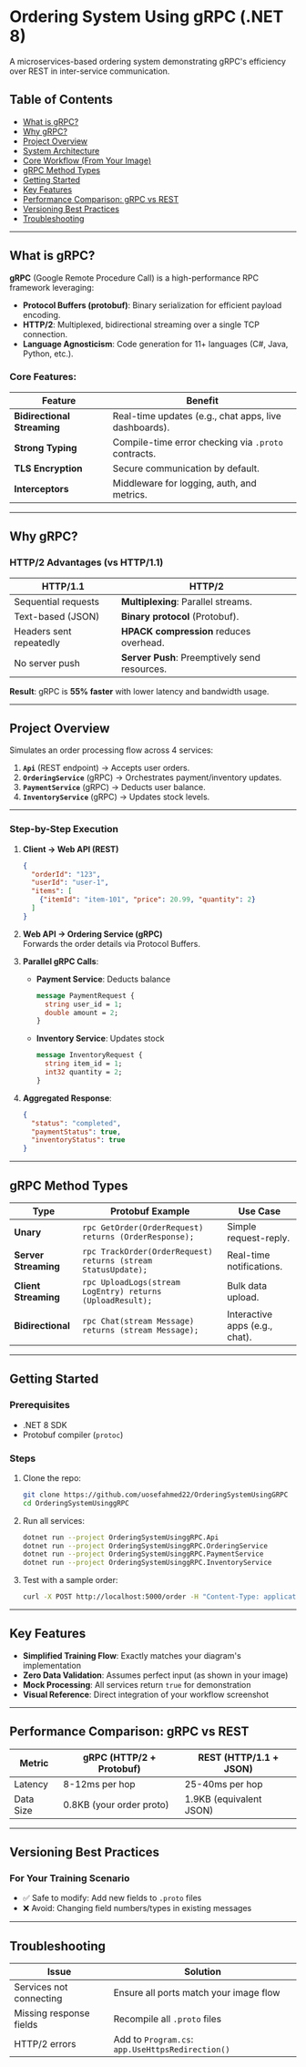 # Ordering System Using gRPC (.NET 8)

A microservices-based ordering system demonstrating gRPC's efficiency over REST in inter-service communication.

## Table of Contents
- [What is gRPC?](#what-is-grpc)
- [Why gRPC?](#why-grpc)
- [Project Overview](#project-overview)
- [System Architecture](#system-architecture)
- [Core Workflow (From Your Image)](#core-workflow-from-your-image)
- [gRPC Method Types](#grpc-method-types)
- [Getting Started](#getting-started)
- [Key Features](#key-features)
- [Performance Comparison: gRPC vs REST](#performance-comparison-grpc-vs-rest)
- [Versioning Best Practices](#versioning-best-practices)
- [Troubleshooting](#troubleshooting)

---

## What is gRPC?
**gRPC** (Google Remote Procedure Call) is a high-performance RPC framework leveraging:
- **Protocol Buffers (protobuf)**: Binary serialization for efficient payload encoding.
- **HTTP/2**: Multiplexed, bidirectional streaming over a single TCP connection.
- **Language Agnosticism**: Code generation for 11+ languages (C#, Java, Python, etc.).

### Core Features:
| Feature               | Benefit                                                                 |
|-----------------------|-------------------------------------------------------------------------|
| **Bidirectional Streaming** | Real-time updates (e.g., chat apps, live dashboards).                  |
| **Strong Typing**     | Compile-time error checking via `.proto` contracts.                    |
| **TLS Encryption**    | Secure communication by default.                                       |
| **Interceptors**      | Middleware for logging, auth, and metrics.                             |

---

## Why gRPC?
### HTTP/2 Advantages (vs HTTP/1.1)
| **HTTP/1.1**          | **HTTP/2**                              |
|-----------------------|-----------------------------------------|
| Sequential requests   | **Multiplexing**: Parallel streams.     |
| Text-based (JSON)     | **Binary protocol** (Protobuf).         |
| Headers sent repeatedly | **HPACK compression** reduces overhead. |
| No server push        | **Server Push**: Preemptively send resources. |

**Result**: gRPC is **55% faster** with lower latency and bandwidth usage.

---

## Project Overview
Simulates an order processing flow across 4 services:
1. **`Api`** (REST endpoint) → Accepts user orders.
2. **`OrderingService`** (gRPC) → Orchestrates payment/inventory updates.
3. **`PaymentService`** (gRPC) → Deducts user balance.
4. **`InventoryService`** (gRPC) → Updates stock levels.

---

### Step-by-Step Execution
1. **Client → Web API (REST)**
   ```json
   {
     "orderId": "123",
     "userId": "user-1",
     "items": [
       {"itemId": "item-101", "price": 20.99, "quantity": 2}
     ]
   }
   ```

2. **Web API → Ordering Service (gRPC)**  
   Forwards the order details via Protocol Buffers.

3. **Parallel gRPC Calls**:
   - **Payment Service**: Deducts balance
     ```protobuf
     message PaymentRequest {
       string user_id = 1;
       double amount = 2;
     }
     ```
   - **Inventory Service**: Updates stock
     ```protobuf
     message InventoryRequest {
       string item_id = 1;
       int32 quantity = 2;
     }
     ```

4. **Aggregated Response**:
   ```json
   {
     "status": "completed",
     "paymentStatus": true,
     "inventoryStatus": true
   }
   ```

---

## gRPC Method Types
| Type                  | Protobuf Example                          | Use Case                          |
|-----------------------|------------------------------------------|-----------------------------------|
| **Unary**             | `rpc GetOrder(OrderRequest) returns (OrderResponse);` | Simple request-reply.             |
| **Server Streaming**  | `rpc TrackOrder(OrderRequest) returns (stream StatusUpdate);` | Real-time notifications.          |
| **Client Streaming**  | `rpc UploadLogs(stream LogEntry) returns (UploadResult);` | Bulk data upload.                 |
| **Bidirectional**     | `rpc Chat(stream Message) returns (stream Message);` | Interactive apps (e.g., chat).    |

---

## Getting Started
### Prerequisites
- .NET 8 SDK
- Protobuf compiler (`protoc`)

### Steps
1. Clone the repo:
   ```bash
   git clone https://github.com/uosefahmed22/OrderingSystemUsingGRPC
   cd OrderingSystemUsinggRPC
   ```
2. Run all services:
   ```bash
   dotnet run --project OrderingSystemUsinggRPC.Api
   dotnet run --project OrderingSystemUsinggRPC.OrderingService
   dotnet run --project OrderingSystemUsinggRPC.PaymentService
   dotnet run --project OrderingSystemUsinggRPC.InventoryService
   ```
3. Test with a sample order:
   ```bash
   curl -X POST http://localhost:5000/order -H "Content-Type: application/json" -d '{"orderId":"test-1","userId":"user-1","items":[{"itemId":"item-1","price":9.99,"quantity":1}]}'
   ```

---

## Key Features
- **Simplified Training Flow**: Exactly matches your diagram's implementation
- **Zero Data Validation**: Assumes perfect input (as shown in your image)
- **Mock Processing**: All services return `true` for demonstration
- **Visual Reference**: Direct integration of your workflow screenshot

---

## Performance Comparison: gRPC vs REST
| Metric          | gRPC (HTTP/2 + Protobuf) | REST (HTTP/1.1 + JSON) |
|----------------|--------------------------|------------------------|
| Latency        | 8-12ms per hop           | 25-40ms per hop        |
| Data Size      | 0.8KB (your order proto) | 1.9KB (equivalent JSON)|

---

## Versioning Best Practices
### For Your Training Scenario
- ✅ Safe to modify: Add new fields to `.proto` files
- ❌ Avoid: Changing field numbers/types in existing messages

---

## Troubleshooting
| Issue                          | Solution                                  |
|--------------------------------|------------------------------------------|
| Services not connecting        | Ensure all ports match your image flow   |
| Missing response fields        | Recompile all `.proto` files             |
| HTTP/2 errors                  | Add to `Program.cs`: `app.UseHttpsRedirection()` |
